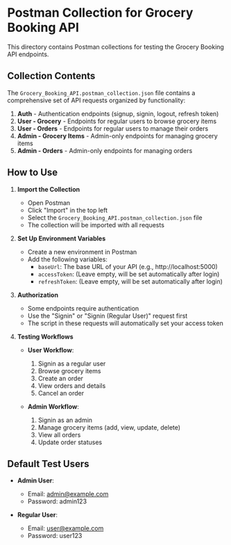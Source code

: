 # Postman Collection for Grocery Booking API

This directory contains Postman collections for testing the Grocery Booking API endpoints.

## Collection Contents

The `Grocery_Booking_API.postman_collection.json` file contains a comprehensive set of API requests organized by functionality:

1. **Auth** - Authentication endpoints (signup, signin, logout, refresh token)
2. **User - Grocery** - Endpoints for regular users to browse grocery items
3. **User - Orders** - Endpoints for regular users to manage their orders
4. **Admin - Grocery Items** - Admin-only endpoints for managing grocery items
5. **Admin - Orders** - Admin-only endpoints for managing orders

## How to Use

1. **Import the Collection**
   - Open Postman
   - Click "Import" in the top left
   - Select the `Grocery_Booking_API.postman_collection.json` file
   - The collection will be imported with all requests

2. **Set Up Environment Variables**
   - Create a new environment in Postman
   - Add the following variables:
     - `baseUrl`: The base URL of your API (e.g., http://localhost:5000)
     - `accessToken`: (Leave empty, will be set automatically after login)
     - `refreshToken`: (Leave empty, will be set automatically after login)

3. **Authorization**
   - Some endpoints require authentication
   - Use the "Signin" or "Signin (Regular User)" request first
   - The script in these requests will automatically set your access token

4. **Testing Workflows**
   - **User Workflow**: 
     1. Signin as a regular user
     2. Browse grocery items
     3. Create an order
     4. View orders and details
     5. Cancel an order
   
   - **Admin Workflow**:
     1. Signin as an admin
     2. Manage grocery items (add, view, update, delete)
     3. View all orders
     4. Update order statuses

## Default Test Users

- **Admin User**:
  - Email: admin@example.com
  - Password: admin123

- **Regular User**:
  - Email: user@example.com
  - Password: user123 